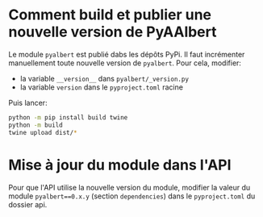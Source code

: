 # Comment build et publier une nouvelle version de PyAAlbert

Le module `pyalbert` est publié dabs les dépôts PyPi. Il faut incrémenter manuellement toute nouvelle version de `pyalbert`.
Pour cela, modifier:
- la variable `__version__` dans `pyalbert/_version.py`
- la variable `version` dans le `pyproject.toml` racine

Puis lancer: 
```sh
python -m pip install build twine
python -m build
twine upload dist/*
```


# Mise à jour du module dans l'API
Pour que l'API utilise la nouvelle version du module, modifier la valeur du module `pyalbert==0.x.y` (section `dependencies`) dans le `pyproject.toml` du dossier api.

